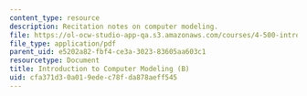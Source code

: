 ```yaml
---
content_type: resource
description: Recitation notes on computer modeling.
file: https://ol-ocw-studio-app-qa.s3.amazonaws.com/courses/4-500-introduction-to-design-computing-fall-2008/cfa371d30a019edec78fda878aeff545_rec3.pdf
file_type: application/pdf
parent_uid: e5202a82-fbf4-ce3a-3023-83605aa603c1
resourcetype: Document
title: Introduction to Computer Modeling (B)
uid: cfa371d3-0a01-9ede-c78f-da878aeff545
---
```

